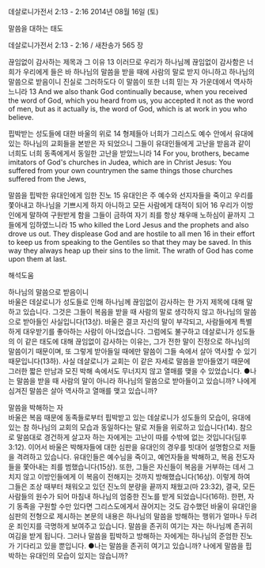 데살로니가전서 2:13 - 2:16 
2014년 08월 16일 (토)

말씀을 대하는 태도



데살로니가전서 2:13 - 2:16 / 새찬송가 565 장


끊임없이 감사하는 제목과 그 이유
13 이러므로 우리가 하나님께 끊임없이 감사함은 너희가 우리에게 들은 바 하나님의 말씀을 받을 때에 사람의 말로 받지 아니하고 하나님의 말씀으로 받음이니 진실로 그러하도다 이 말씀이 또한 너희 믿는 자 가운데에서 역사하느니라
13 And we also thank God continually because, when you received the word of God, which you heard from us, you accepted it not as the word of men, but as it actually is, the word of God, which is at work in you who believe.   

핍박받는 성도들에 대한 바울의 위로
14 형제들아 너희가 그리스도 예수 안에서 유대에 있는 하나님의 교회들을 본받은 자 되었으니 그들이 유대인들에게 고난을 받음과 같이 너희도 너희 동족에게서 동일한 고난을 받았느니라
14 For you, brothers, became imitators of God's churches in Judea, which are in Christ Jesus: You suffered from your own countrymen the same things those churches suffered from the Jews, 

말씀을 핍박한 유대인에게 임한 진노
15 유대인은 주 예수와 선지자들을 죽이고 우리를 쫓아내고 하나님을 기쁘시게 하지 아니하고 모든 사람에게 대적이 되어 16 우리가 이방인에게 말하여 구원받게 함을 그들이 금하여 자기 죄를 항상 채우매 노하심이 끝까지 그들에게 임하였느니라
15 who killed the Lord Jesus and the prophets and also drove us out. They displease God and are hostile to all men 16 in their effort to keep us from speaking to the Gentiles so that they may be saved. In this way they always heap up their sins to the limit. The wrath of God has come upon them at last.

해석도움





하나님의 말씀으로 받음이니  
바울은 데살로니가 성도들로 인해 하나님께 끊임없이 감사하는 한 가지 제목에 대해 말하고 있습니다. 그것은 그들이 복음을 받을 때 사람의 말로 생각하지 않고 하나님의 말씀으로 받아들인 사실입니다(13상). 바울은 결코 자신의 말이 부각되고, 사람들에게 특별하게 대우받기를 좋아하는 사람이 아니었습니다. 그럼에도 불구하고 데살로니가 성도들의 이 같은 태도에 대해 끊임없이 감사하는 이유는, 그가 전한 말이 진정으로 하나님의 말씀이기 때문이며, 또 그렇게 받아들일 때에만 말씀이 그들 속에서 살아 역사할 수 있기 때문입니다(13하). 사실 데살로니가 교회는 이 같은 자세로 말씀을 받아들였기 때문에 그러한 짧은 만남과 모진 박해 속에서도 무너지지 않고 열매를 맺을 수 있었습니다. 
●나는 말씀을 받을 때 사람의 말이 아니라 하나님의 말씀으로 받아들이고 있습니까? 나에게 심겨진 말씀은 살아 역사하고 열매를 맺고 있습니까? 

말씀을 박해하는 자  
바울은 복음 때문에 동족들로부터 핍박받고 있는 데살로니가 성도들의 모습이, 유대에 있는 참 하나님의 교회의 모습과 동일하다는 말로 저들을 위로하고 있습니다(14). 참으로 말씀대로 경건하게 살고자 하는 자에게는 고난이 따를 수밖에 없는 것입니다(딤후 3:12). 이어서 바울은 박해자들에 대한 심판을 유대인의 경우를 빗대어 설명함으로 저들을 격려하고 있습니다. 유대인들은 예수님을 죽이고, 예언자들을 박해하고, 복음 전도자들을 쫓아내는 죄를 범했습니다(15상). 또한, 그들은 자신들이 복음을 거부하는 데서 그치지 않고 이방인들에게 이 복음이 전해지는 것까지 방해했습니다(16상). 이렇게 하여 그들은 조상 때부터 채워오고 있던 진노의 분량을 끝까지 채웠고(마 23:32), 결국, 모든 사람들의 원수가 되어 마침내 하나님의 엄중한 진노를 받게 되었습니다(16하). 한편, 자기 동족을 구원할 수만 있다면 그리스도에게서 끊어지는 것도 감수했던 바울이 유대인을 심판의 전형으로 제시하는 본문의 내용은 하나님의 말씀을 방해하는 행위가 얼마나 두려운 죄인지를 극명하게 보여주고 있습니다. 말씀을 존귀히 여기는 자는 하나님께 존귀히 여김을 받게 됩니다. 그러나 말씀을 핍박하고 방해하는 자에게는 하나님의 준엄한 진노가 기다리고 있을 뿐입니다. 
●나는 말씀을 존귀히 여기고 있습니까? 나에게 말씀을 핍박하는 유대인의 모습이 있지는 않습니까?